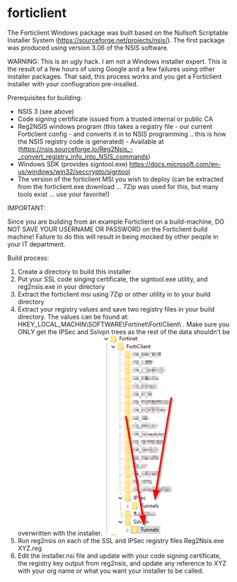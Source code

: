 # forticlient
The Forticlient Windows package was built based on the Nullsoft Scriptable Installer System (https://sourceforge.net/projects/nsis/). The first package was produced using version 3.06 of the NSIS software.


WARNING: This is an ugly hack. I am not a Windows installer expert. This is the result of a few hours of using Google and a few failures using other installer packages. That said, this process works and you get a Forticlient installer with your confiugration pre-insalled.

Prerequisites for building:

 * NSIS 3 (see above)
 * Code signing certificate issued from a trusted internal or public CA
 * Reg2NSIS windows program (this takes a registry file - our current Forticlient config - and converts it in to NSIS programming .. this is how the NSIS registry code is generated) - Available at (https://nsis.sourceforge.io/Reg2Nsis_-_convert_registry_info_into_NSIS_commands)
 * Windows SDK (provides signtool.exe) https://docs.microsoft.com/en-us/windows/win32/seccrypto/signtool
 * The version of the forticlient MSI you wish to deploy (can be extracted from the forticlient.exe download ... 7Zip was used for this, but many tools exist ... use your favorite!)


IMPORTANT:

Since you are building from an example Forticlient on a build-machine, DO NOT SAVE YOUR USERNAME OR PASSWORD on the Forticlient build machine! Failure to do this will result in being mocked by other people in your IT department.





Build process:

1. Create a directory to build this installer
2. Put your SSL code singing certificate, the signtool.exe utility, and reg2nsis.exe in your directory
3. Extract the forticlient msi using 7Zip or other utility in to your build directory
4. Extract your registry values and save two registry files in your build directory. The values can be found at: HKEY_LOCAL_MACHIN\SOFTWARE\Fortinet\FortiClient\ . Make sure you ONLY get the IPSec and Sslvpn trees as the rest of the data shouldn't be overwritten with the installer.
![registry image](https://github.com/shward/forticlient/blob/main/Resources/reg-edit.png?raw=true)
5. Run reg2nsis on each of the SSL and IPSec registry files
Reg2Nsis.exe XYZ.reg
6. Edit the installer.nsi file and update with your code signing certificate, the registry key output from reg2nsis, and update any reference to XYZ with your org name or what you want your installer to be called.



